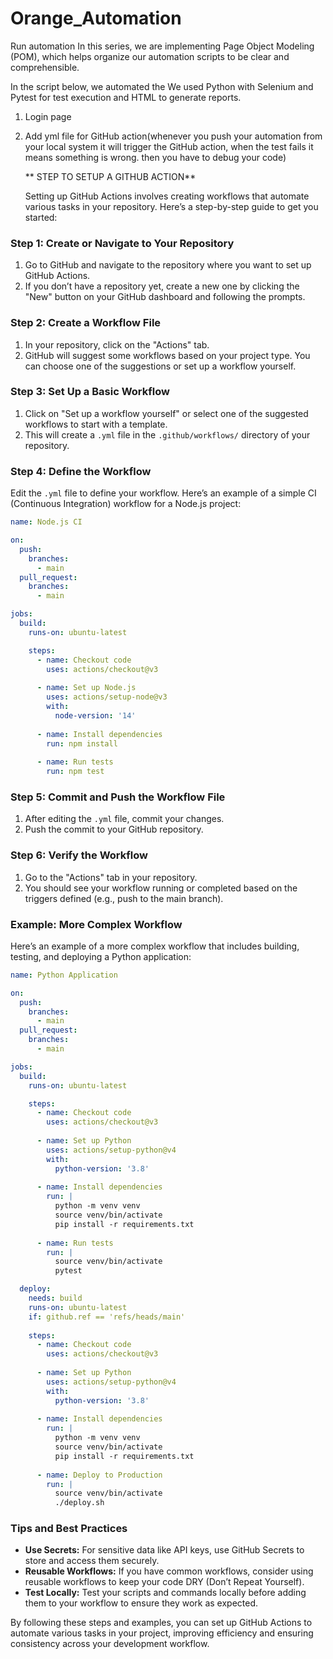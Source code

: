 # Orange_Automation
Run automation
In this series, we are implementing Page Object Modeling (POM), which helps organize our automation scripts to be clear and comprehensible.

In the script below, we automated the 
We used Python with Selenium and Pytest for test execution and HTML to generate reports.
1. Login page
2. Add yml file for GitHub action(whenever you push your automation from your local system it will trigger the GitHub action, when the test fails it means something is wrong. then you have to debug your code)


   ** STEP TO SETUP A GITHUB ACTION**

   Setting up GitHub Actions involves creating workflows that automate various tasks in your repository. Here’s a step-by-step guide to get you started:

### Step 1: Create or Navigate to Your Repository
1. Go to GitHub and navigate to the repository where you want to set up GitHub Actions.
2. If you don’t have a repository yet, create a new one by clicking the "New" button on your GitHub dashboard and following the prompts.

### Step 2: Create a Workflow File
1. In your repository, click on the "Actions" tab.
2. GitHub will suggest some workflows based on your project type. You can choose one of the suggestions or set up a workflow yourself.

### Step 3: Set Up a Basic Workflow
1. Click on "Set up a workflow yourself" or select one of the suggested workflows to start with a template.
2. This will create a `.yml` file in the `.github/workflows/` directory of your repository.

### Step 4: Define the Workflow
Edit the `.yml` file to define your workflow. Here’s an example of a simple CI (Continuous Integration) workflow for a Node.js project:

```yaml
name: Node.js CI

on:
  push:
    branches:
      - main
  pull_request:
    branches:
      - main

jobs:
  build:
    runs-on: ubuntu-latest

    steps:
      - name: Checkout code
        uses: actions/checkout@v3
        
      - name: Set up Node.js
        uses: actions/setup-node@v3
        with:
          node-version: '14'
          
      - name: Install dependencies
        run: npm install
        
      - name: Run tests
        run: npm test
```

### Step 5: Commit and Push the Workflow File
1. After editing the `.yml` file, commit your changes.
2. Push the commit to your GitHub repository.

### Step 6: Verify the Workflow
1. Go to the "Actions" tab in your repository.
2. You should see your workflow running or completed based on the triggers defined (e.g., push to the main branch).

### Example: More Complex Workflow
Here’s an example of a more complex workflow that includes building, testing, and deploying a Python application:

```yaml
name: Python Application

on:
  push:
    branches:
      - main
  pull_request:
    branches:
      - main

jobs:
  build:
    runs-on: ubuntu-latest

    steps:
      - name: Checkout code
        uses: actions/checkout@v3
        
      - name: Set up Python
        uses: actions/setup-python@v4
        with:
          python-version: '3.8'
          
      - name: Install dependencies
        run: |
          python -m venv venv
          source venv/bin/activate
          pip install -r requirements.txt
          
      - name: Run tests
        run: |
          source venv/bin/activate
          pytest

  deploy:
    needs: build
    runs-on: ubuntu-latest
    if: github.ref == 'refs/heads/main'
    
    steps:
      - name: Checkout code
        uses: actions/checkout@v3
        
      - name: Set up Python
        uses: actions/setup-python@v4
        with:
          python-version: '3.8'
          
      - name: Install dependencies
        run: |
          python -m venv venv
          source venv/bin/activate
          pip install -r requirements.txt
          
      - name: Deploy to Production
        run: |
          source venv/bin/activate
          ./deploy.sh
```

### Tips and Best Practices
- **Use Secrets:** For sensitive data like API keys, use GitHub Secrets to store and access them securely.
- **Reusable Workflows:** If you have common workflows, consider using reusable workflows to keep your code DRY (Don’t Repeat Yourself).
- **Test Locally:** Test your scripts and commands locally before adding them to your workflow to ensure they work as expected.

By following these steps and examples, you can set up GitHub Actions to automate various tasks in your project, improving efficiency and ensuring consistency across your development workflow.
